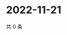# 2022-11-21

共 0 条

<!-- BEGIN WEIBO -->
<!-- 最后更新时间 Mon Nov 21 2022 07:16:41 GMT+0800 (China Standard Time) -->

<!-- END WEIBO -->
